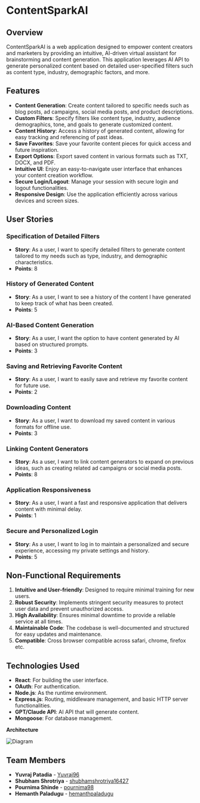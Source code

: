 # ContentSparkAI

## Overview
ContentSparkAI is a web application designed to empower content creators and marketers by providing an intuitive, AI-driven virtual assistant for brainstorming and content generation. This application leverages AI API to generate personalized content based on detailed user-specified filters such as content type, industry, demographic factors, and more.

## Features
- **Content Generation**: Create content tailored to specific needs such as blog posts, ad campaigns, social media posts, and product descriptions.
- **Custom Filters**: Specify filters like content type, industry, audience demographics, tone, and goals to generate customized content.
- **Content History**: Access a history of generated content, allowing for easy tracking and referencing of past ideas.
- **Save Favorites**: Save your favorite content pieces for quick access and future inspiration.
- **Export Options**: Export saved content in various formats such as TXT, DOCX, and PDF.
- **Intuitive UI**: Enjoy an easy-to-navigate user interface that enhances your content creation workflow.
- **Secure Login/Logout**: Manage your session with secure login and logout functionalities.
- **Responsive Design**: Use the application efficiently across various devices and screen sizes.

## User Stories
### Specification of Detailed Filters
- **Story**: As a user, I want to specify detailed filters to generate content tailored to my needs such as type, industry, and demographic characteristics.
- **Points**: 8

### History of Generated Content
- **Story**: As a user, I want to see a history of the content I have generated to keep track of what has been created.
- **Points**: 5

### AI-Based Content Generation
- **Story**: As a user, I want the option to have content generated by AI based on structured prompts.
- **Points**: 3

### Saving and Retrieving Favorite Content
- **Story**: As a user, I want to easily save and retrieve my favorite content for future use.
- **Points**: 2

### Downloading Content
- **Story**: As a user, I want to download my saved content in various formats for offline use.
- **Points**: 3

### Linking Content Generators
- **Story**: As a user, I want to link content generators to expand on previous ideas, such as creating related ad campaigns or social media posts.
- **Points**: 8

### Application Responsiveness
- **Story**: As a user, I want a fast and responsive application that delivers content with minimal delay.
- **Points**: 1

### Secure and Personalized Login
- **Story**: As a user, I want to log in to maintain a personalized and secure experience, accessing my private settings and history.
- **Points**: 5

## Non-Functional Requirements
1. **Intuitive and User-friendly**: Designed to require minimal training for new users.
2. **Robust Security**: Implements stringent security measures to protect user data and prevent unauthorized access.
3. **High Availability**: Ensures minimal downtime to provide a reliable service at all times.
4. **Maintainable Code**: The codebase is well-documented and structured for easy updates and maintenance.
5. **Compatible**: Cross browser compatible across safari, chrome, firefox etc.

## Technologies Used
- **React**: For building the user interface.
- **OAuth**: For authentication.
- **Node.js**: As the runtime environment.
- **Express.js**: Routing, middleware management, and basic HTTP server functionalities.
- **GPT/Claude API**: AI API that will generate content.
- **Mongoose**: For database management.

**Architecture**

![Diagram](https://github.com/CS-179K/projectPPSS/blob/main/Burndown/cs179k.drawio.png?raw=true)

## Team Members
- **Yuvraj Patadia** - [Yuvraj96](https://github.com/Yuvraj96)
- **Shubham Shrotriya** - [shubhamshrotriya16427](https://github.com/shubhamshrotriya16427)
- **Pournima Shinde** - [pournima98](https://github.com/pournima98)
- **Hemanth Paladugu** - [hemanthpaladugu](https://github.com/hemanthpaladugu)
